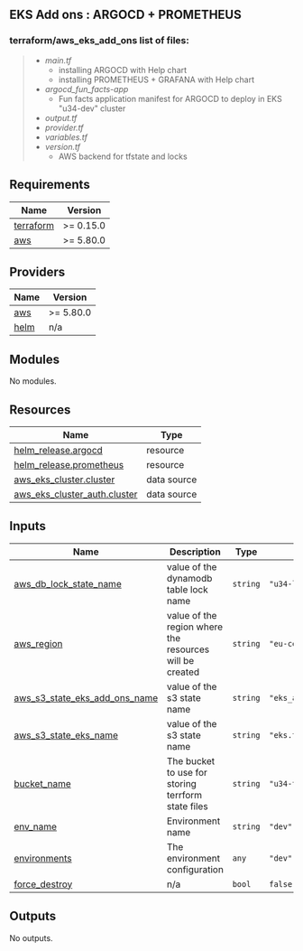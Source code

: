 ## EKS Add ons :  ARGOCD + PROMETHEUS
### terraform/aws_eks_add_ons list of files:
> -  *main.tf*
>    - installing ARGOCD with Help chart
>    - installing PROMETHEUS + GRAFANA  with Help chart
> -  *argocd_fun_facts-app*
>    - Fun facts application manifest for ARGOCD to deploy in EKS "u34-dev" cluster
> -  *output.tf*
> -  *provider.tf*
> -  *variables.tf*
> -  *version.tf*
>    - AWS backend for tfstate and locks


<!-- BEGIN_TF_DOCS -->
## Requirements

| Name | Version |
|------|---------|
| <a name="requirement_terraform"></a> [terraform](#requirement\_terraform) | >= 0.15.0 |
| <a name="requirement_aws"></a> [aws](#requirement\_aws) | >= 5.80.0 |

## Providers

| Name | Version |
|------|---------|
| <a name="provider_aws"></a> [aws](#provider\_aws) | >= 5.80.0 |
| <a name="provider_helm"></a> [helm](#provider\_helm) | n/a |

## Modules

No modules.

## Resources

| Name | Type |
|------|------|
| [helm_release.argocd](https://registry.terraform.io/providers/hashicorp/helm/latest/docs/resources/release) | resource |
| [helm_release.prometheus](https://registry.terraform.io/providers/hashicorp/helm/latest/docs/resources/release) | resource |
| [aws_eks_cluster.cluster](https://registry.terraform.io/providers/hashicorp/aws/latest/docs/data-sources/eks_cluster) | data source |
| [aws_eks_cluster_auth.cluster](https://registry.terraform.io/providers/hashicorp/aws/latest/docs/data-sources/eks_cluster_auth) | data source |

## Inputs

| Name | Description | Type | Default | Required |
|------|-------------|------|---------|:--------:|
| <a name="input_aws_db_lock_state_name"></a> [aws\_db\_lock\_state\_name](#input\_aws\_db\_lock\_state\_name) | value of the dynamodb table lock name | `string` | `"u34-lock"` | no |
| <a name="input_aws_region"></a> [aws\_region](#input\_aws\_region) | value of the region where the resources will be created | `string` | `"eu-central-1"` | no |
| <a name="input_aws_s3_state_eks_add_ons_name"></a> [aws\_s3\_state\_eks\_add\_ons\_name](#input\_aws\_s3\_state\_eks\_add\_ons\_name) | value of the s3 state name | `string` | `"eks_add_ons.tfstate"` | no |
| <a name="input_aws_s3_state_eks_name"></a> [aws\_s3\_state\_eks\_name](#input\_aws\_s3\_state\_eks\_name) | value of the s3 state name | `string` | `"eks.tfstate"` | no |
| <a name="input_bucket_name"></a> [bucket\_name](#input\_bucket\_name) | The bucket to use for storing terrform state files | `string` | `"u34-tfstate"` | no |
| <a name="input_env_name"></a> [env\_name](#input\_env\_name) | Environment name | `string` | `"dev"` | no |
| <a name="input_environments"></a> [environments](#input\_environments) | The environment configuration | `any` | `"dev"` | no |
| <a name="input_force_destroy"></a> [force\_destroy](#input\_force\_destroy) | n/a | `bool` | `false` | no |

## Outputs

No outputs.
<!-- END_TF_DOCS -->
